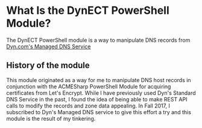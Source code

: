 # What Is the DynECT PowerShell Module?
The DynECT PowerShell module is a way to manipulate DNS records from [Dyn.com's Managed DNS Service](https://dyn.com/dns/managed-dns/)

## History of the module
This module originated as a way for me to manipulate DNS host records in conjunction with the ACMESharp PowerShell Module for acquiring certificates from Let's Encrypt. While I have previously used Dyn's Standard DNS Service in the past, I found the idea of being able to make REST API calls to modify the records and zone data appealing. In Fall 2017, I subscribed to Dyn's Managed DNS service to give this effort a try and this module is the result of my tinkering.

